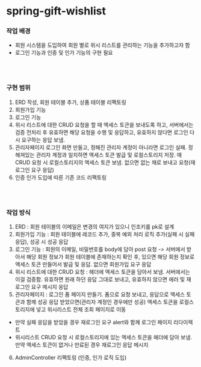 # spring-gift-wishlist

### 작업 배경

- 회원 시스템을 도입하여 회원 별로 위시 리스트를 관리하는 기능을 추가하고자 함
- 로그인 기능과 인증 및 인가 기능의 구현 필요

<br/>
<br/>

### 구현 범위

1. ERD 작성, 회원 테이블 추가, 상품 테이블 리팩토링
2. 회원가입 기능
3. 로그인 기능
4. 위시 리스트에 대한 CRUD 요청을 할 때 액세스 토큰을 보내도록 하고, 서버에서는 검증 전처리 후 유효하면 해당 요청을 수행 및 응답하고, 유효하지 않다면 로그인 다시 요구하는 응답 보냄.
5. 관리자페이지 로그인 화면 만들고, 정해진 관리자 계정이 아니라면 로그인 실패. 정해져있는 관리자 계정과 일치하면 액세스 토큰 발급 및 로컬스토리지 저장. 매 CRUD 요청 시 로컬스토리지의 액세스 토큰 보냄. 없으면 없는 채로 보내고 요청(재로그인 요구 응답)
6. 인증 인가 도입에 따른 기존 코드 리팩토링

<br/>
<br/>

### 작업 방식

1. ERD : 회원 테이블의 이메일은 변경의 여지가 있으니 인조키를 pk로 설계
2. 회원가입 기능 : 회원 테이블에 레코드 추가, 중복 예외 처리 로직 추가(실패 시 실패 응답), 성공 시 성공 응답
3. 로그인 기능 : 회원의 이메일, 비밀번호를 body에 담아 post 요청 -> 서버에서 받아서 해당 회원 정보가 회원 테이블에 존재하는지 확인 후, 있으면 해당 회원 정보로 액세스 토큰 만들어서 발급 및 응답. 없으면 회원가입 요구 응답
4. 위시 리스트에 대한 CRUD 요청 : 헤더에 액세스 토큰을 담아서 보냄. 서버에서는 이걸 검증함. 유효하면 원래 하던 응답 그대로 보내고, 유효하지 않으면 에러 및 재로그인 요구 메시지 응답
5. 관리자페이지 : 로그인 폼 페이지 만들기. 폼으로 요청 보내고, 응답으로 액세스 토큰과 함께 성공 응답 받았으면(관리자 계정인 경우에만 성공) 엑세스 토큰을 로컬스토리지에 넣고 위시리스트 전체 조회 페이지로 이동
- 만약 실패 응답을 받았을 경우 재로그인 요구 alert와 함께 로그인 페이지 리다이렉트
- 위시리스트 CRUD 요청 시 로컬스토리지에 있는 액세스 토큰을 헤더에 담아 보냄. 만약 액세스 토큰이 없거나 만료된 경우 재로그인 응답 메시지
6. AdminController 리팩토링 (인증, 인가 로직 도입)

